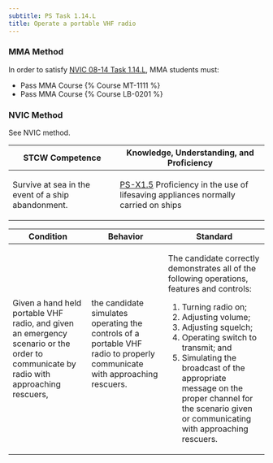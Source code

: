 ```yaml
---
subtitle: PS Task 1.14.L 
title: Operate a portable VHF radio
---
```



### MMA Method

In order to satisfy  [NVIC 08-14  Task  1.14.L](/stcw23/assets/images/nvic-08-14.pdf), MMA students must:

* Pass MMA Course {% Course MT-1111 %}
* Pass MMA Course {% Course LB-0201 %}


### NVIC Method

<a onclick="togglevisibility('nvic_methods')" >See NVIC method.</a>

<div id='nvic_methods' class='hide'>

<table>
<thead>
<tr>
<th class='forty'> STCW Competence </th>
<th class='sixty'> Knowledge, Understanding, and Proficiency </th>
</tr>
</thead>




<tbody>
<tr><td markdown='1'>

Survive at sea in the event of a ship abandonment.

</td><td markdown='1'>

[PS-X1.5](../../tables/611.html#PS-X1.5) Proficiency in the use of lifesaving appliances normally carried on ships

</td></tr>


</tbody>
</table>


<table>
<thead>
<tr><th class='twenty'>  Condition </th><th class='twenty'> Behavior </th><th  class='sixty'>Standard </th></tr>
</thead>
<tbody >



<tr><td markdown='1'>

Given a hand held portable VHF radio, and given an emergency scenario or the order to communicate by radio with approaching rescuers,

</td><td markdown='1'>

the candidate simulates operating the controls of a portable VHF radio to properly communicate with approaching rescuers.

<br>

<div class="tooltip">
<span class="tooltiptext">
</span>
</div>


</td><td markdown='1'>

The candidate correctly demonstrates all of the following operations, features and controls:
 
1. Turning radio on; 
2. Adjusting volume; 
3. Adjusting squelch; 
4. Operating switch to transmit; and 
5. Simulating the broadcast of the appropriate message on the proper channel for the scenario given or communicating with approaching rescuers.

</td></tr>
</tbody>
</table>
</div>
